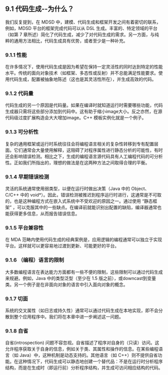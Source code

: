 ## 9.1 代码生成--为什么？
我们反复提到，在 MDSD 中，建模、代码生成和框架开发之间有着密切的联系，例如，MDSD 平台的框架完成代码可以从 DSL 生成。丰富的、特定领域的平台（如第 7 章所述）简化了代码生成，减少了对代码生成的需求。另一方面，与纯粹的通用方法相比，代码生成具有优势，或者至少是一种补充。

### 9.1.1 性能
在许多情况下，使用代码生成是因为希望在保持一定灵活性的同时达到特定的性能水平。传统的面向对象技术（如框架、多态性或反射）并不总能满足性能要求。使用代码生成，配置被抽象地陈述（这也是其灵活性所在），并生成高效的代码。

### 9.1.2 代码量
代码生成的另一个原因是代码量。如果在编译时就知道运行时需要哪些功能，代码生成器只需将这些部分添加到代码中。这有助于缩小image大小。反之亦然，在源代码级过度扩展构造会大大增加image。C++ 模板实例化就是一个例子。

### 9.1.3 可分析性
复杂的通用框架或运行时系统往往会将编程语言相关的复杂性转移到专有配置层面。它们通常会大量使用解释，这阻碍了对程序属性进行静态分析的可能性，有时还会影响错误检测。相比之下，生成的编程语言源代码具有人工编程代码的可分析性。正如我们所指出的，理想的做法是在这两种方法之间取得合理的平衡。

### 9.1.4 早期错误检测
灵活的系统通常使用弱类型，以便在运行时做出决策（Java 中的 Object、C/C++ 中的 void*）。因此，错误检测被推迟到程序运行时进行，这通常是不可取的，也是这种编程方式在嵌入式系统中不受欢迎的原因之一。通过使用 “静态框架” ，可以克服其中的一些缺点。在编译前就能识别出配置的缺陷，编译器通常也能获得更多信息，从而报告错误信息。

### 9.1.5 平台兼容性
在 MDA 范畴内使用代码生成的经典案例是，应用逻辑的编程通常可以独立于实现平台。这样就可以更容易地过渡到更新、可能更好的平台。

### 9.1.6 （编程）语言的限制
大多数编程语言在表达能力方面都有一些不便的限制，这些限制可以通过代码生成来规避。例如，Java 中的类型泛型（至少在 1.5 版之前），或downcast到变量类。另一个例子是在非面向对象的语言中引入面向对象的概念。

### 9.1.7 切面
系统的交叉属性（如日志或持久性）通常可以通过代码生成在本地实现，即不会分散到整个应用程序中。我们将在本章中进一步阐述这一问题。

### 9.1.8 自省
自省(introspection) 问题不容忽视。自省描述了程序对自身的（只读）访问。这允许程序获取关于自身的信息，例如关于类、其属性和操作的信息。在某些编程语言（如 Java）中，这种机制是动态支持的。其他语言（如 C++）则不提供自省功能。在这种情况下，代码生成可以静态地创建一个替代品：不是在运行时分析程序结构，而是在生成时（即运行前）分析程序结构，并生成可访问相应结构的代码。
